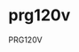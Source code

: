# prg120v

<!DOCTYPE html>
<html>
<head>
<title>Eksempel</title>
</head>
<body>
PRG120V
</body>
</html>